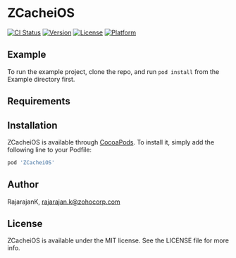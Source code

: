 # ZCacheiOS

[![CI Status](https://img.shields.io/travis/RajarajanK/ZCacheiOS.svg?style=flat)](https://travis-ci.org/RajarajanK/ZCacheiOS)
[![Version](https://img.shields.io/cocoapods/v/ZCacheiOS.svg?style=flat)](https://cocoapods.org/pods/ZCacheiOS)
[![License](https://img.shields.io/cocoapods/l/ZCacheiOS.svg?style=flat)](https://cocoapods.org/pods/ZCacheiOS)
[![Platform](https://img.shields.io/cocoapods/p/ZCacheiOS.svg?style=flat)](https://cocoapods.org/pods/ZCacheiOS)

## Example

To run the example project, clone the repo, and run `pod install` from the Example directory first.

## Requirements

## Installation

ZCacheiOS is available through [CocoaPods](https://cocoapods.org). To install
it, simply add the following line to your Podfile:

```ruby
pod 'ZCacheiOS'
```

## Author

RajarajanK, rajarajan.k@zohocorp.com

## License

ZCacheiOS is available under the MIT license. See the LICENSE file for more info.
